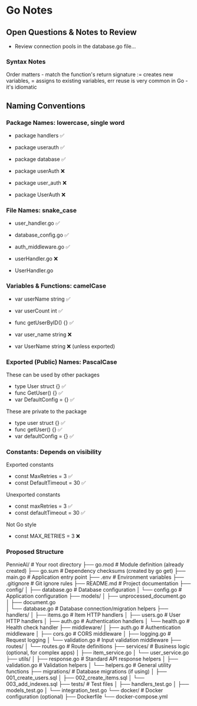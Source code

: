 # Go Notes

## Open Questions & Notes to Review

- Review connection pools in the database.go file...
### Syntax Notes
Order matters - match the function's return signature
:= creates new variables,
= assigns to existing variables,
err reuse is very common in Go - it's idiomatic
## Naming Conventions

### Package Names: lowercase, single word
- package handlers  ✅
- package userauth  ✅
- package database  ✅

- package userAuth  ❌
- package user_auth ❌
- package UserAuth  ❌

### File Names: snake_case

- user_handler.go     ✅
- database_config.go  ✅
- auth_middleware.go  ✅

- userHandler.go      ❌
- UserHandler.go      

### Variables & Functions: camelCase

- var userName string        ✅
- var userCount int         ✅
- func getUserByID() {}     ✅

- var user_name string      ❌
- var UserName string       ❌ (unless exported)

### Exported (Public) Names: PascalCase
These can be used by other packages
- type User struct {}       ✅
- func GetUser() {}         ✅
- var DefaultConfig = {}    ✅

These are private to the package
- type user struct {}       ✅
- func getUser() {}         ✅
- var defaultConfig = {}    ✅


### Constants: Depends on visibility
Exported constants
- const MaxRetries = 3      ✅
- const DefaultTimeout = 30 ✅

Unexported constants
- const maxRetries = 3      ✅
- const defaultTimeout = 30 ✅

Not Go style
- const MAX_RETRIES = 3     ❌



### Proposed Structure

PennieAI/                    # Your root directory
├── go.mod                     # Module definition (already created)
├── go.sum                     # Dependency checksums (created by go get)
├── main.go                    # Application entry point
├── .env                       # Environment variables
├── .gitignore                 # Git ignore rules
├── README.md                  # Project documentation
├── config/
│   ├── database.go           # Database configuration
│   └── config.go             # Application configuration
├── models/
│   ├── unprocessed_document.go           
│   ├── document.go              
│   └── database.go           # Database connection/migration helpers
├── handlers/
│   ├── items.go              # Item HTTP handlers
│   ├── users.go              # User HTTP handlers
│   ├── auth.go               # Authentication handlers
│   └── health.go             # Health check handler
├── middleware/
│   ├── auth.go               # Authentication middleware
│   ├── cors.go               # CORS middleware
│   ├── logging.go            # Request logging
│   └── validation.go         # Input validation middleware
├── routes/
│   └── routes.go             # Route definitions
├── services/                  # Business logic (optional, for complex apps)
│   ├── item_service.go
│   └── user_service.go
├── utils/
│   ├── response.go           # Standard API response helpers
│   ├── validation.go         # Validation helpers
│   └── helpers.go            # General utility functions
├── migrations/                # Database migrations (if using)
│   ├── 001_create_users.sql
│   ├── 002_create_items.sql
│   └── 003_add_indexes.sql
├── tests/                     # Test files
│   ├── handlers_test.go
│   ├── models_test.go
│   └── integration_test.go
└── docker/                    # Docker configuration (optional)
├── Dockerfile
└── docker-compose.yml
